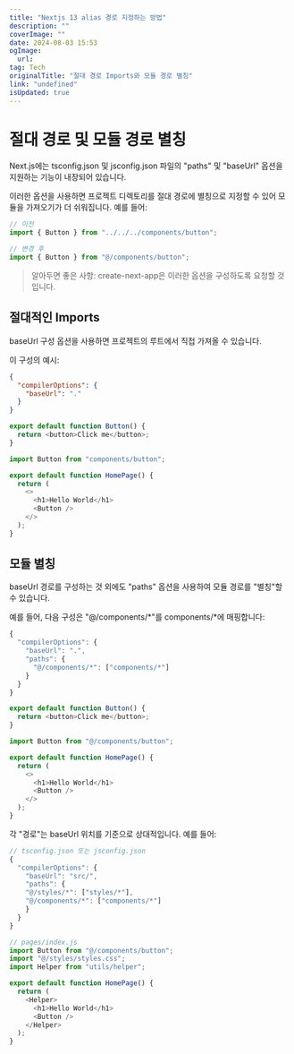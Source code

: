 ```yaml
---
title: "Nextjs 13 alias 경로 지정하는 방법"
description: ""
coverImage: ""
date: 2024-08-03 15:53
ogImage: 
  url: 
tag: Tech
originalTitle: "절대 경로 Imports와 모듈 경로 별칭"
link: "undefined"
isUpdated: true
---
```






# 절대 경로 및 모듈 경로 별칭

Next.js에는 tsconfig.json 및 jsconfig.json 파일의 "paths" 및 "baseUrl" 옵션을 지원하는 기능이 내장되어 있습니다.

이러한 옵션을 사용하면 프로젝트 디렉토리를 절대 경로에 별칭으로 지정할 수 있어 모듈을 가져오기가 더 쉬워집니다. 예를 들어:

```js
// 이전
import { Button } from "../../../components/button";

// 변경 후
import { Button } from "@/components/button";
```

<div class="content-ad"></div>

> 알아두면 좋은 사항: create-next-app은 이러한 옵션을 구성하도록 요청할 것입니다.

## 절대적인 Imports

baseUrl 구성 옵션을 사용하면 프로젝트의 루트에서 직접 가져올 수 있습니다.

이 구성의 예시:

<div class="content-ad"></div>

```json
{
  "compilerOptions": {
    "baseUrl": "."
  }
}
```

```typescript
export default function Button() {
  return <button>Click me</button>;
}
```

```typescript
import Button from "components/button";

export default function HomePage() {
  return (
    <>
      <h1>Hello World</h1>
      <Button />
    </>
  );
}
```

## 모듈 별칭

<div class="content-ad"></div>

baseUrl 경로를 구성하는 것 외에도 "paths" 옵션을 사용하여 모듈 경로를 "별칭"할 수 있습니다.

예를 들어, 다음 구성은 "@/components/*"를 components/*에 매핑합니다:

```js
{
  "compilerOptions": {
    "baseUrl": ".",
    "paths": {
      "@/components/*": ["components/*"]
    }
  }
}
```

```typescript
export default function Button() {
  return <button>Click me</button>;
}
```

<div class="content-ad"></div>

```typescript
import Button from "@/components/button";

export default function HomePage() {
  return (
    <>
      <h1>Hello World</h1>
      <Button />
    </>
  );
}
```

각 "경로"는 baseUrl 위치를 기준으로 상대적입니다. 예를 들어:

```js
// tsconfig.json 또는 jsconfig.json
{
  "compilerOptions": {
    "baseUrl": "src/",
    "paths": {
    "@/styles/*": ["styles/*"],
    "@/components/*": ["components/*"]
    }
  }
}
```

```js
// pages/index.js
import Button from "@/components/button";
import "@/styles/styles.css";
import Helper from "utils/helper";

export default function HomePage() {
  return (
    <Helper>
      <h1>Hello World</h1>
      <Button />
    </Helper>
  );
}
```

<div class="content-ad"></div>
